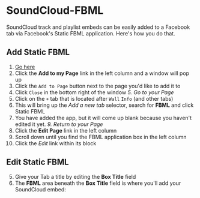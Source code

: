 # SoundCloud-FBML

SoundCloud track and playlist embeds can be easily added to a Facebook tab via Facebook's Static FBML application. Here's how you do that.

## Add Static FBML

1. [Go here](http://www.facebook.com/apps/application.php?id=4949752878)
2. Click the **Add to my Page** link in the left column and a window will pop up
3. Click the `Add to Page` button next to the page you'd like to add it to
4. Click `Close` in the bottom right of the window
*5. Go to your Page*
6. Click on the `+` tab that is located after `Wall` `Info` (and other tabs)
7. This will bring up the _Add a new tab_ selector, search for **FBML** and click Static FBML
8. You have added the app, but it will come up blank because you haven't edited it yet.
*9. Return to your Page*
10. Click the **Edit Page** link in the left column
11. Scroll down until you find the FBML application box in the left column
12. Click the *Edit* link within its block

## Edit Static FBML

5. Give your Tab a title by editing the **Box Title** field
6. The **FBML** area beneath the **Box Title** field is where you'll add your SoundCloud embed:

